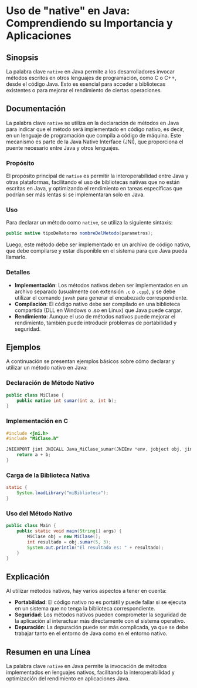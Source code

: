 <!--
Meta Description: # Uso de "native" en Java: Comprendiendo su Importancia y Aplicaciones ## Sinopsis La palabra clave `native` en Java permite a los desarrolladores inv...
Meta Keywords: java, que, native, nativo, métodos
-->

# Uso de "native" en Java: Comprendiendo su Importancia y Aplicaciones

## Sinopsis
La palabra clave `native` en Java permite a los desarrolladores invocar métodos escritos en otros lenguajes de programación, como C o C++, desde el código Java. Esto es esencial para acceder a bibliotecas existentes o para mejorar el rendimiento de ciertas operaciones.

## Documentación
La palabra clave `native` se utiliza en la declaración de métodos en Java para indicar que el método será implementado en código nativo, es decir, en un lenguaje de programación que compila a código de máquina. Este mecanismo es parte de la Java Native Interface (JNI), que proporciona el puente necesario entre Java y otros lenguajes.

### Propósito
El propósito principal de `native` es permitir la interoperabilidad entre Java y otras plataformas, facilitando el uso de bibliotecas nativas que no están escritas en Java, y optimizando el rendimiento en tareas específicas que podrían ser más lentas si se implementaran solo en Java.

### Uso
Para declarar un método como `native`, se utiliza la siguiente sintaxis:

```java
public native tipoDeRetorno nombreDelMetodo(parametros);
```

Luego, este método debe ser implementado en un archivo de código nativo, que debe compilarse y estar disponible en el sistema para que Java pueda llamarlo.

### Detalles
- **Implementación**: Los métodos nativos deben ser implementados en un archivo separado (usualmente con extensión `.c` o `.cpp`), y se debe utilizar el comando `javah` para generar el encabezado correspondiente.
- **Compilación**: El código nativo debe ser compilado en una biblioteca compartida (DLL en Windows o .so en Linux) que Java puede cargar.
- **Rendimiento**: Aunque el uso de métodos nativos puede mejorar el rendimiento, también puede introducir problemas de portabilidad y seguridad.

## Ejemplos
A continuación se presentan ejemplos básicos sobre cómo declarar y utilizar un método nativo en Java:

### Declaración de Método Nativo
```java
public class MiClase {
    public native int sumar(int a, int b);
}
```

### Implementación en C
```c
#include <jni.h>
#include "MiClase.h"

JNIEXPORT jint JNICALL Java_MiClase_sumar(JNIEnv *env, jobject obj, jint a, jint b) {
    return a + b;
}
```

### Carga de la Biblioteca Nativa
```java
static {
    System.loadLibrary("miBiblioteca");
}
```

### Uso del Método Nativo
```java
public class Main {
    public static void main(String[] args) {
        MiClase obj = new MiClase();
        int resultado = obj.sumar(5, 3);
        System.out.println("El resultado es: " + resultado);
    }
}
```

## Explicación
Al utilizar métodos nativos, hay varios aspectos a tener en cuenta:

- **Portabilidad**: El código nativo no es portátil y puede fallar si se ejecuta en un sistema que no tenga la biblioteca correspondiente.
- **Seguridad**: Los métodos nativos pueden comprometer la seguridad de la aplicación al interactuar más directamente con el sistema operativo.
- **Depuración**: La depuración puede ser más complicada, ya que se debe trabajar tanto en el entorno de Java como en el entorno nativo.

## Resumen en una Línea
La palabra clave `native` en Java permite la invocación de métodos implementados en lenguajes nativos, facilitando la interoperabilidad y optimización del rendimiento en aplicaciones Java.